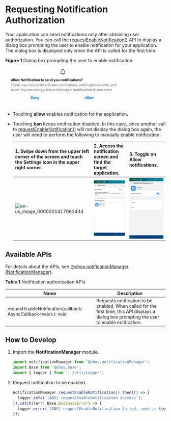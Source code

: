 # Requesting Notification Authorization


Your application can send notifications only after obtaining user authorization. You can call the [requestEnableNotification()](../reference/apis/js-apis-notificationManager.md#notificationmanagerrequestenablenotification) API to display a dialog box prompting the user to enable notification for your application. The dialog box is displayed only when the API is called for the first time.

  **Figure 1** Dialog box prompting the user to enable notification 
![en-us_image_0000001416585590](figures/en-us_image_0000001416585590.png)

- Touching **allow** enables notification for the application.

- Touching **ban** keeps notification disabled. In this case, since another call to [requestEnableNotification()](../reference/apis/js-apis-notificationManager.md#notificationmanagerrequestenablenotification) will not display the dialog box again, the user will need to perform the following to manually enable notification.
  
  | 1. Swipe down from the upper left corner of the screen and touch the Settings icon in the upper right corner.                             | 2. Access the notification screen and find the target application.| 3. Toggle on **Allow notifications**.                                         |
  | ------------------------------------------------------------ | ------------------------------------------------------------ | ------------------------------------------------------------ |
  | ![en-us_image_0000001417062434](figures/en-us_image_0000001417062434.png) | ![en-us_image_0000001466462297](figures/en-us_image_0000001466462297.png) | ![en-us_image_0000001466782025](figures/en-us_image_0000001466782025.png) |


## Available APIs

For details about the APIs, see [@ohos.notificationManager (NotificationManager)](../reference/apis/js-apis-notificationManager.md#notificationrequestenablenotification).

**Table 1** Notification authorization APIs

| Name | Description |
| -------- | -------- |
| requestEnableNotification(callback: AsyncCallback&lt;void&gt;): void | Requests notification to be enabled. When called for the first time, this API displays a dialog box prompting the user to enable notification.    |


## How to Develop

1. Import the **NotificationManager** module.

   ```ts
   import notificationManager from '@ohos.notificationManager';
   import Base from '@ohos.base';
   import { logger } from '../util/Logger';
   ```

2. Request notification to be enabled.

   ```ts
   notificationManager.requestEnableNotification().then(() => {
     logger.info(`[ANS] requestEnableNotification success`);
   }).catch((err: Base.BusinessError) => {
     logger.error(`[ANS] requestEnableNotification failed, code is ${err.code}, message is ${err.message}`);
   });
   ```
